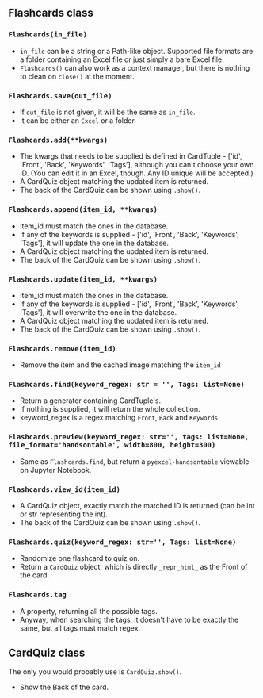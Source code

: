 ## Flashcards class

### `Flashcards(in_file)`

- `in_file` can be a string or a Path-like object. Supported file formats are a folder containing an Excel file or just simply a bare Excel file.
- `Flashcards()` can also work as a context manager, but there is nothing to clean on `close()` at the moment.

### `Flashcards.save(out_file)`

- if `out_file` is not given, it will be the same as `in_file`.
- It can be either an `Excel` or a folder.

### `Flashcards.add(**kwargs)`

- The kwargs that needs to be supplied is defined in CardTuple - ['id', 'Front', 'Back', 'Keywords', 'Tags'], although you can't choose your own ID. (You can edit it in an Excel, though. Any ID unique will be accepted.)
- A CardQuiz object matching the updated item is returned.
- The back of the CardQuiz can be shown using `.show()`.

### `Flashcards.append(item_id, **kwargs)`

- item_id must match the ones in the database.
- If any of the keywords is supplied - ['id', 'Front', 'Back', 'Keywords', 'Tags'], it will update the one in the database.
- A CardQuiz object matching the updated item is returned.
- The back of the CardQuiz can be shown using `.show()`.

### `Flashcards.update(item_id, **kwargs)`

- item_id must match the ones in the database.
- If any of the keywords is supplied - ['id', 'Front', 'Back', 'Keywords', 'Tags'], it will overwrite the one in the database.
- A CardQuiz object matching the updated item is returned.
- The back of the CardQuiz can be shown using `.show()`.

### `Flashcards.remove(item_id)`

- Remove the item and the cached image matching the `item_id`

### `Flashcards.find(keyword_regex: str = '', Tags: list=None)`

- Return a generator containing CardTuple's.
- If nothing is supplied, it will return the whole collection.
- keyword_regex is a regex matching `Front`, `Back` and `Keywords`.

### `Flashcards.preview(keyword_regex: str='', tags: list=None, file_format='handsontable', width=800, height=300)`

- Same as `Flashcards.find`, but return a `pyexcel-handsontable` viewable on Jupyter Notebook.

### `Flashcards.view_id(item_id)`

- A CardQuiz object, exactly match the matched ID is returned (can be int or str representing the int).
- The back of the CardQuiz can be shown using `.show()`.

### `Flashcards.quiz(keyword_regex: str='', Tags: list=None)`

- Randomize one flashcard to quiz on.
- Return a `CardQuiz` object, which is directly `_repr_html_` as the Front of the card.

### `Flashcards.tag`

- A property, returning all the possible tags.
- Anyway, when searching the tags, it doesn't have to be exactly the same, but all tags must match regex.

## CardQuiz class

The only you would probably use is `CardQuiz.show()`.

- Show the Back of the card.
